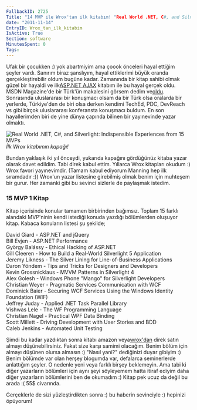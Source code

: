 ```yaml
---
FallbackID: 2725
Title: "14 MVP ile Wrox'tan ilk kitabım! "Real World .NET, C#, and Silverlight""
date: "2011-11-14"
EntryID: Wrox_tan_ilk_kitabim
IsActive: True
Section: software
MinutesSpent: 0
Tags: 
---
```

Ufak bir çocukken :) yok abartmiyim ama çoook önceleri hayal ettiğim
şeyler vardı. Sanırım biraz şanslıyım, hayal ettiklerimi büyük oranda
gerçekleştirebilir oldum bugüne kadar. Zamanında bir kitap sahibi olmak
güzel bir hayaldi ve ilk[ASP.NET
AJAX](http://daron.yondem.com/tr/post/955bda47-4d8a-4544-8a11-3d416693ac8a)
kitabım ile bu hayal gerçek oldu. MSDN Magazine'de bir Türk'ün
makalesini görsem dedim
ve[oldu](http://daron.yondem.com/tr/post/1419ebe7-95be-42f0-b991-6481472e4ad5).
Sonrasında uluslararası bir konuşmacı olsam da bir Türk olsa oralarda
bir yerlerde, Türkiye'den de biri olsa derken kendimi TechEd, PDC,
DevReach vs gibi birçok uluslararası konferansta konuşmacı buldum. En
son hayallerimden biri de yine dünya çapında bilinen bir yayınevinde
yazar olmaktı.

![Real World .NET, C\#, and Silverlight: Indispensible Experiences from
15 MVPs](media/Wrox_tan_ilk_kitabim/realworld.jpg)\
*İlk Wrox kitabımın kapağı!*

Bundan yaklaşık iki yıl önceydi, yukarıda kapağını gördüğünüz kitaba
yazar olarak davet edildim. Tabi direk kabul ettim. Yıllarca Wrox
kitapları okudum :) Wrox favori yayınevimdir. (Tamam kabul ediyorum
Manning hep ilk sıramdadır :)) Wrox'un yazar listesine girebilmiş olmak
benim için muhteşem bir gurur. Her zamanki gibi bu sevinci sizlerle de
paylaşmak istedim.

### 15 MVP 1 Kitap

Kitap içerisinde konular tamamen birbirinden bağımsız. Toplam 15 farklı
alandaki MVP'ninin kendi istediği konuda yazdığı bölümlerden oluşuyor
kitap. Kabaca konuların listesi şu şekilde;

David Giard - ASP.NET and jQuery\
Bill Evjen - ASP.NET Performance\
György Balássy - Ethical Hacking of ASP.NET\
Gill Cleeren - How to Build a Real-World Silverlight 5 Application\
Jeremy Likness - The Silver Lining for Line-of-Business Applications\
Daron Yöndem - Tips and Tricks for Designers and Developers\
Kevin Grossnicklaus - MVVM Patterns in Silverlight 4\
Alex Golesh - Windows Phone "Mango" for Silverlight Developers\
Christian Weyer - Pragmatic Services Communication with WCF\
Dominick Baier - Securing WCF Services Using the Windows Identity
Foundation (WIF)\
Jeffrey Juday - Applied .NET Task Parallel Library\
Vishwas Lele - The WF Programming Language\
Christian Nagel - Practical WPF Data Binding\
Scott Millett - Driving Development with User Stories and BDD\
Caleb Jenkins - Automated Unit Testing

Şimdi bu kadar yazdıktan sonra kitabı amazon
veya[wrox'dan](http://www.wrox.com/WileyCDA/WroxTitle/Real-World-NET-C-and-Silverlight-Indispensible-Experiences-from-15-MVPs.productCd-1118021967.html)
direk satın almayı düşünebilirsiniz. Fakat size karşı samimi olacağım.
Benim bölüm için almayı düşünen olursa almasın :) "Nasıl yani?"
dediğinizi duyar gibiyim :) Benim bölümde var olan herşey blogumda var,
defalarca seminerlerde anlattığım şeyler. O nedenle yeni veya farklı
birşey beklemeyin. Ama tabi ki diğer yazarların bölümleri için aynı şeyi
söyleyemem hatta itiraf ediyim daha diğer yazarların bölümlerini ben de
okumadım :) Kitap pek ucuz da değil bu arada :( 55\$ civarında.

Gerçeklerle de sizi yüzleştirdikten sonra :) bu haberin sevinciyle :)
hepinizi öpüyorum!


